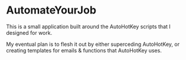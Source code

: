 # AutomateYourJob
This is a small application built around the AutoHotKey scripts that I designed for work.

My eventual plan is to flesh it out by either superceding AutoHotKey, or creating templates
for emails & functions that AutoHotKey uses.
